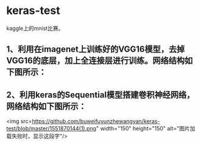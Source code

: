 # keras-test
kaggle上的mnist比赛。
## 1、利用在imagenet上训练好的VGG16模型，去掉VGG16的底层，加上全连接层进行训练。网络结构如下图所示：


## 2、利用keras的Sequential模型搭建卷积神经网络，网络结构如下图所示：
<img src=https://github.com/buweifuyunzhewangyan/keras-test/blob/master/1551870144(1).png" width="150" height="150" alt="图片加载失败时，显示这段字"/>


